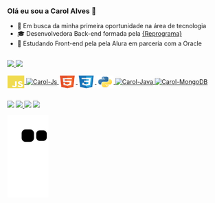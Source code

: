 ### Olá eu sou a Carol Alves 👋

- 🔭 Em busca da minha primeira oportunidade na área de tecnologia
- 🎓 Desenvolvedora Back-end formada pela [{Reprograma}](https://github.com/reprograma)
- 🌱 Estudando Front-end pela pela Alura em parceria com a Oracle 

 ## 

<div>
  <a href="https://github.com/Carolalves90">
  <img height="180em" src="https://github-readme-stats.vercel.app/api?username=Carolalves90&show_icons=true&theme=jolly&include_all_commits=true&count_private=true"/>
  <img height="180em" src="https://github-readme-stats.vercel.app/api/top-langs/?username=Carolalves90&layout=compact&langs_count=7&theme=jolly"/>
</div>

 <div style="display: inline_block"><br>
  <img align="center" alt="Carol-Js" height="30" width="40" src="https://raw.githubusercontent.com/devicons/devicon/master/icons/javascript/javascript-plain.svg">
  <img align="center" alt="Carol-Js" height="30" width="40" src="https://cdn.jsdelivr.net/gh/devicons/devicon/icons/nodejs/nodejs-plain.svg">
  <img align="center" alt="Carol-HTML" height="30" width="40" src="https://raw.githubusercontent.com/devicons/devicon/master/icons/html5/html5-original.svg">
  <img align="center" alt="Carol-CSS" height="30" width="40" src="https://raw.githubusercontent.com/devicons/devicon/master/icons/css3/css3-original.svg">
  <img align="center" alt="Carol-Python" height="30" width="40" src="https://raw.githubusercontent.com/devicons/devicon/master/icons/python/python-original.svg">
  <img align="center" alt="Carol-Java" height="30" width="40" src="https://cdn.jsdelivr.net/gh/devicons/devicon/icons/java/java-original-wordmark.svg">
  <img align="center" alt="Carol-MongoDB" height="30" width="40" src="https://cdn.jsdelivr.net/gh/devicons/devicon/icons/mongodb/mongodb-plain-wordmark.svg">
          
</div>
  
  ##
  
  <div>
    <a href="https://www.linkedin.com/in/caroline-alves-dos-santos-909b65211" target="_blank"><img src="https://img.shields.io/badge/LinkedIn-0077B5?style=for-the-badge&logo=linkedin&logoColor=white" target="_blank"></a>
   <a href = "mailto:prof.carolalves90@gmail.com"><img src="https://img.shields.io/badge/-Gmail-%23333?style=for-the-badge&logo=gmail&logoColor=white" target="_blank">
   <a href="https://instagram.com/cah_dog" target="_blank"><img src="https://img.shields.io/badge/-Instagram-%23E4405F?style=for-the-badge&logo=instagram&logoColor=white" target="_blank"></a>
   <a href="https://web.facebook.com/Carolalves90" target="_blank"><img src="https://img.shields.io/badge/Facebook-1877F2?style=for-the-badge&logo=facebook&logoColor=white" target="_blank"></a>
 
  ![Snake animation](https://github.com/Carolalves90/Carolalves90/blob/output/github-contribution-grid-snake.svg)

</div>
